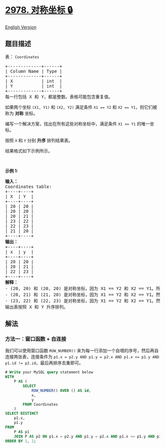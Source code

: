 # [2978. 对称坐标 🔒](https://leetcode.cn/problems/symmetric-coordinates)

[English Version](/solution/2900-2999/2978.Symmetric%20Coordinates/README_EN.md)

<!-- tags:数据库 -->

<!-- difficulty:中等 -->

## 题目描述

<!-- 这里写题目描述 -->

<p>表：&nbsp;<font face="monospace"><code>Coordinates</code></font></p>

<pre>
+-------------+------+
| Column Name | Type |
+-------------+------+
| X           | int  |
| Y           | int  |
+-------------+------+
每一行包括 X 和 Y，都是整数。表格可能包含重复值。
</pre>

<p>如果两个坐标 <code>(X1, Y1)</code>&nbsp;和&nbsp;<code>(X2, Y2)</code> 满足条件 <code>X1 == Y2</code>&nbsp;和&nbsp;<code>X2 == Y1</code>，则它们被称为 <strong>对称</strong> 坐标。</p>

<p>编写一个解决方案，找出在所有这些对称坐标中，满足条件 <code>X1 &lt;= Y1</code>&nbsp;的唯一坐标。</p>

<p>按照<em> </em><code>X</code>&nbsp;和<em>&nbsp;</em><code>Y</code> 分别&nbsp;<strong>升序</strong> 排列结果表。</p>

<p>结果格式如下示例所示。</p>

<p>&nbsp;</p>

<p><b>示例 1:</b></p>

<pre>
<b>输入：</b>
Coordinates table:
+----+----+
| X  | Y  |
+----+----+
| 20 | 20 |
| 20 | 20 |
| 20 | 21 |
| 23 | 22 |
| 22 | 23 |
| 21 | 20 |
+----+----+
<b>输出：</b>
+----+----+
| x  | y  |
+----+----+
| 20 | 20 |
| 20 | 21 |
| 22 | 23 |
+----+----+
<b>解释：</b>
- (20, 20) 和 (20, 20) 是对称坐标，因为 X1 == Y2 和 X2 == Y1。所以 (20, 20) 被显示为独特的坐标。
- (20, 21) 和 (21, 20) 是对称坐标，因为 X1 == Y2 和 X2 == Y1。然而，只有 (20, 21) 会被显示，因为 X1 &lt;= Y1。
- (23, 22) 和 (22, 23) 是对称坐标，因为 X1 == Y2 和 X2 == Y1。然而，只有 (22, 23) 会被显示，因为 X1 &lt;= Y1。
输出表按照 X 和 Y 升序排列。
</pre>

## 解法

### 方法一：窗口函数 + 自连接

我们可以使用窗口函数 `ROW_NUMBER()` 来为每一行添加一个自增的序号，然后再自连接两张表，连接条件为 `p1.x = p2.y AND p1.y = p2.x AND p1.x <= p1.y AND p1.id != p2.id`，最后再排序去重即可。

<!-- tabs:start -->

```sql
# Write your MySQL query statement below
WITH
    P AS (
        SELECT
            ROW_NUMBER() OVER () AS id,
            x,
            y
        FROM Coordinates
    )
SELECT DISTINCT
    p1.x,
    p1.y
FROM
    P AS p1
    JOIN P AS p2 ON p1.x = p2.y AND p1.y = p2.x AND p1.x <= p1.y AND p1.id != p2.id
ORDER BY 1, 2;
```

<!-- tabs:end -->

<!-- end -->
